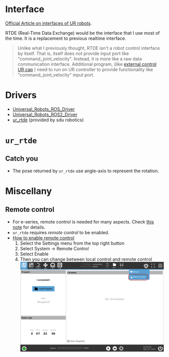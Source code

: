 # Interface
[Official Article on interfaces of UR robots](https://www.universal-robots.com/articles/ur/interface-communication/overview-of-client-interfaces/).

RTDE (Real-Time Data Exchange) would be the interface that I use most of the time. It is a replacement to previous realtime interface.
> Unlike what I previously thought, RTDE isn't a robot control interface by itself. That is, itself does not provide input port like "command_joint_velocity". Instead, it is more like a raw data communication interface. Additional program, (like [external control UR cap](https://github.com/UniversalRobots/Universal_Robots_ExternalControl_URCap) ) need to run on UR controller to provide functionality like "command_joint_velocity" input port. 

# Drivers
- [Universal_Robots_ROS_Driver](https://github.com/UniversalRobots/Universal_Robots_ROS_Driver)
- [Universal_Robots_ROS2_Driver](https://github.com/UniversalRobots/Universal_Robots_ROS2_Driver)
- [ur_rtde](https://gitlab.com/sdurobotics/ur_rtde) (provided by sdu robotics)

# `ur_rtde`
## Catch you
- The pose returned by `ur_rtde` use angle-axis to represent the rotation.

# Miscellany
## Remote control
- For e-series, remote control is needed for many aspects. Check [this note](https://github.com/UniversalRobots/Universal_Robots_ROS_Driver/tree/master/ur_robot_driver) for details. 
- `ur_rtde` requires *remote control* to be enabled.
- [How to enable remote control](https://robodk.com/doc/en/Robots-Universal-Robots-How-enable-Remote-Control-URe.html) 
    1. Select the Settings menu from the top right button
    2. Select System → Remote Control
    3. Select Enable
    4. Then you can change between local control and remote control 
    <img src="../asset/ur/img10.png" width=500><br/>
